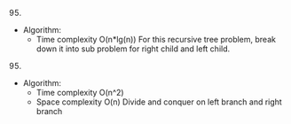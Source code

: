 95.

- Algorithm:
  - Time complexity O(n\*lg(n))
    For this recursive tree problem, break down it into sub problem for right child and left child.

95.

- Algorithm:
  - Time complexity O(n^2)
  - Space complexity O(n)
    Divide and conquer on left branch and right branch
